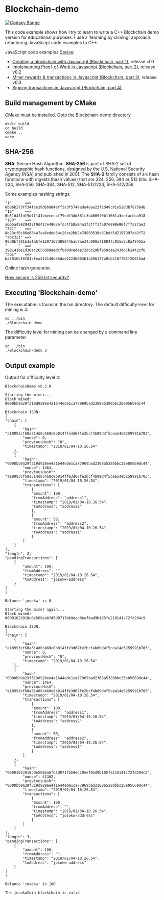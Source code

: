 # Blockchain-demo

[![Codacy Badge](https://api.codacy.com/project/badge/Grade/3f8150da8d7a40d69e7797a7547a4c51)](https://www.codacy.com/app/josokw/Blockchain-demo?utm_source=github.com&amp;utm_medium=referral&amp;utm_content=josokw/Blockchain-demo&amp;utm_campaign=Badge_Grade)

This code example shows how I try to learn to write a C++ Blockchain demo version for educational purposes.
I use a 'learning by cloning' approach: refactoring JavaScript code examples to C++.

JavaScript code examples [Savjee](https://www.savjee.be/):

+ [Creating a blockchain with Javascript (Blockchain, part 1)](https://www.youtube.com/watch?v=zVqczFZr124), release v0.1
+ [Implementing Proof-of-Work in Javascript (Blockchain, part 2)](https://www.youtube.com/watch?v=HneatE69814), release v0.2
+ [Miner rewards & transactions in Javascript (Blockchain, part 3)](https://www.youtube.com/watch?v=fRV6cGXVQ4I), release v0.3
+ [Signing transactions in Javascript (Blockchain, part 4)](https://www.youtube.com/watch?v=kWQ84S13-hw)

## Build management by CMake

CMake must be installed. Goto the Blockchain-demo directory.

    mkdir build
    cd build
    cmake ..
    make

## SHA-256

**SHA**: Secure Hash Algorithm. **SHA-256** is part of SHA-2 set of cryptographic hash functions, designed by the U.S. National Security Agency (NSA) and published in 2001. The **SHA-2** family consists of six hash functions with digests (hash values) that are 224, 256, 384 or 512 bits: SHA-224, SHA-256, SHA-384, SHA-512, SHA-512/224, SHA-512/256.

Some examples hashing strings:

```
"1"      ==> 6b86b273ff34fce19d6b804eff5a3f5747ada4eaa22f1d49c01e52ddb7875b4b
"12"     ==> 6b51d431df5d7f141cbececcf79edf3dd861c3b4069f0b11661a3eefacbba918
"123"    ==> a665a45920422f9d417e4867efdc4fb8a04a1f3fff1fa07e998e86f7f7a27ae3
"321"    ==> 8d23cf6c86e834a7aa6eded54c26ce2bb2e74903538c61bdd5d2197997ab2f72
"abc321" ==> 95d0bf701b3efa5fe1207167d08044bac7ae34c090af18847c915c5c8a49455a
"     "  ==> 399141be1d30ac2656d89eedcf0d8dcedaa72d6c29bf959cae243dc7b1442cf6
"abc"    ==> ba7816bf8f01cfea414140de5dae2223b00361a396177a9cb410ff61f20015ad
```
[Online hash generator](https://passwordsgenerator.net/sha256-hash-generator/).

[How secure is 256 bit security?](https://www.youtube.com/watch?v=S9JGmA5_unY)

## Executing 'Blockchain-demo'

The executable is found in the bin directory. The default difficulty level for mining is 4.

    cd ../bin
    ./Blockchain-demo

The difficulty level for mining can be changed by a command line parameter.

    cd ../bin
    ./Blockchain-demo 3

## Output example

Output for difficulty level 4:

    BlockchainDemo v0.3.0

    Starting the miner...
    Block mined: 0000bb9a29f319d928ee4a1644ede1ca77969bad2368a5380bbc25e05669dc44

    Blockchain JSON:
    {
    "chain": [
        {
            "hash": "a18993cf60a314d0c460c8b014ffe3d67fe2bcf4b09d4f5cea14e5259991b703",
            "nonce": 0,
            "previousHash": "0",
            "timestamp": "2019/01/04-10.26.54"
        },
        {
            "hash": "0000bb9a29f319d928ee4a1644ede1ca77969bad2368a5380bbc25e05669dc44",
            "nonce": 1464,
            "previousHash": "a18993cf60a314d0c460c8b014ffe3d67fe2bcf4b09d4f5cea14e5259991b703",
            "timestamp": "2019/01/04-10.26.54",
            "transactions": [
                {
                "amount": 100,
                "fromAddress": "address1",
                "timestamp": "2019/01/04-10.26.54",
                "toAddress": "address2"
                },
                {
                "amount": 50,
                "fromAddress": "address2",
                "timestamp": "2019/01/04-10.26.54",
                "toAddress": "address1"
                }
            ]
        }
    ],
    "length": 2,
    "pendingTransactions": [
        {
            "amount": 100,
            "fromAddress": "",
            "timestamp": "2019/01/04-10.26.54",
            "toAddress": "josokw-address"
        }
    ]
    }

    Balance 'josokw' is 0

    Starting the miner again...
    Block mined: 00001623918c0e568ea6fd5d0717bb9ecc0eef0ad9b185fe218141c72fd294c5

    Blockchain JSON:
    {
    "chain": [
        {
            "hash": "a18993cf60a314d0c460c8b014ffe3d67fe2bcf4b09d4f5cea14e5259991b703",
            "nonce": 0,
            "previousHash": "0",
            "timestamp": "2019/01/04-10.26.54"
        },
        {
            "hash": "0000bb9a29f319d928ee4a1644ede1ca77969bad2368a5380bbc25e05669dc44",
            "nonce": 1464,
            "previousHash": "a18993cf60a314d0c460c8b014ffe3d67fe2bcf4b09d4f5cea14e5259991b703",
            "timestamp": "2019/01/04-10.26.54",
            "transactions": [
                {
                "amount": 100,
                "fromAddress": "address1",
                "timestamp": "2019/01/04-10.26.54",
                "toAddress": "address2"
                },
                {
                "amount": 50,
                "fromAddress": "address2",
                "timestamp": "2019/01/04-10.26.54",
                "toAddress": "address1"
                }
            ]
        },
        {
            "hash": "00001623918c0e568ea6fd5d0717bb9ecc0eef0ad9b185fe218141c72fd294c5",
            "nonce": 41362,
            "previousHash": "0000bb9a29f319d928ee4a1644ede1ca77969bad2368a5380bbc25e05669dc44",
            "timestamp": "2019/01/04-10.26.54",
            "transactions": [
                {
                "amount": 100,
                "fromAddress": "",
                "timestamp": "2019/01/04-10.26.54",
                "toAddress": "josokw-address"
                }
            ]
        }
    ],
    "length": 3,
    "pendingTransactions": [
        {
            "amount": 100,
            "fromAddress": "",
            "timestamp": "2019/01/04-10.26.54",
            "toAddress": "josokw-address"
        }
    ]
    }

    Balance 'josokw' is 100

    The josokwCoin blockchain is valid
